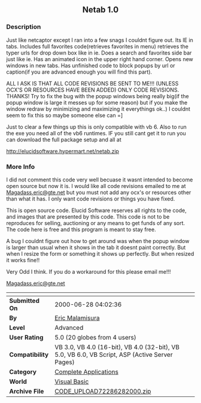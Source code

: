﻿<div align="center">

## Netab 1\.0


</div>

### Description

Just like netcaptor except I ran into a few snags I couldnt figure out. Its IE in tabs. Includes full favorites code(retrieves favorites in menu) retrieves the typer urls for drop down box like in ie. Does a search and favorites side bar just like ie. Has an animated icon in the upper right hand corner. Opens new windows in new tabs. Has unfinished code to block popups by url or caption(if you are advanced enough you will find this part).

ALL I ASK IS THAT ALL CODE REVISIONS BE SENT TO ME!!! (UNLESS OCX'S OR RESOURCES HAVE BEEN ADDED) ONLY CODE REVISIONS. THANKS! Try to fix the bug with the popup windows being really big(if the popup window is large it messes up for some reason) but if you make the window redraw by minimizing and maximizing it everythings ok..) I couldnt seem to fix this so maybe someone else can =]

Just to clear a few things up this is only compatible with vb 6. Also to run the exe you need all of the vb6 runtimes. IF you still cant get it to run you can download the full package setup and all at

http://elucidsoftware.hypermart.net/netab.zip
 
### More Info
 
I did not comment this code very well becuase it wasnt intended to become open source but now it is. I would like all code revisions emailed to me at Magadass.eric@gte.net but you must not add any ocx's or resources other than what it has. I only want code revisions or things you have fixed.

This is open source code. Elucid Software reserves all rights to the code, and images that are presented by this code. This code is not to be reproduces for selling, auctioning or any means to get funds of any sort. The code here is free and this program is meant to stay free.

A bug I couldnt figure out how to get around was when the popup window is larger than usual when it shows in the tab it doesnt paint correctly. But when I resize the form or something it shows up perfectly. But when resized it works fine!!

Very Odd I think. If you do a workaround for this please email me!!!

Magadass.eric@gte.net


<span>             |<span>
---                |---
**Submitted On**   |2000-06-28 04:02:36
**By**             |[Eric Malamisura](https://github.com/Planet-Source-Code/PSCIndex/blob/master/ByAuthor/eric-malamisura.md)
**Level**          |Advanced
**User Rating**    |5.0 (20 globes from 4 users)
**Compatibility**  |VB 3\.0, VB 4\.0 \(16\-bit\), VB 4\.0 \(32\-bit\), VB 5\.0, VB 6\.0, VB Script, ASP \(Active Server Pages\) 
**Category**       |[Complete Applications](https://github.com/Planet-Source-Code/PSCIndex/blob/master/ByCategory/complete-applications__1-27.md)
**World**          |[Visual Basic](https://github.com/Planet-Source-Code/PSCIndex/blob/master/ByWorld/visual-basic.md)
**Archive File**   |[CODE\_UPLOAD72286282000\.zip](https://github.com/Planet-Source-Code/eric-malamisura-netab-1-0__1-9327/archive/master.zip)








